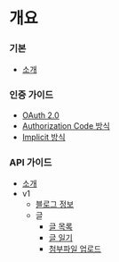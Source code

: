 # 개요

### 기본
- [소개](README.md)

### 인증 가이드
- [OAuth 2.0](auth/README.md)
- [Authorization Code 방식](auth/authorization_code.md)
- [Implicit 방식](auth/implicit.md)

### API 가이드
- [소개](apis/README.md)
- v1
  - [블로그 정보](apis/v1/blog.md)
  - 글
    - [글 목록](apis/v1/post/list.md)
    - [글 일기](apis/v1/post/read.md)
    - [첨부파일 업로드](apis/v1/post/attach.md)
